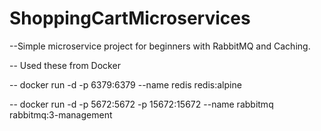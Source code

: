 # ShoppingCartMicroservices
--Simple microservice project for beginners with RabbitMQ and Caching.

-- Used these from Docker

-- docker run -d -p 6379:6379 --name redis redis:alpine

-- docker run -d -p 5672:5672 -p 15672:15672 --name rabbitmq rabbitmq:3-management


